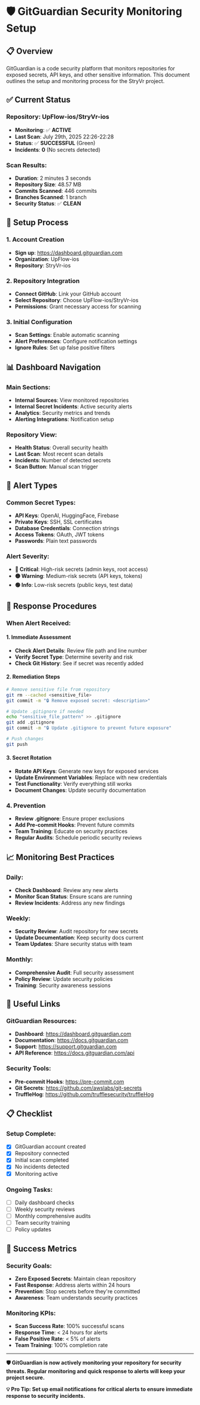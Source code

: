 # 🛡️ GitGuardian Security Monitoring Setup

## 📋 **Overview**

GitGuardian is a code security platform that monitors repositories for exposed secrets, API keys, and other sensitive information. This document outlines the setup and monitoring process for the StryVr project.

## ✅ **Current Status**

### **Repository**: UpFlow-ios/StryVr-ios
- **Monitoring**: ✅ **ACTIVE**
- **Last Scan**: July 29th, 2025 22:26-22:28
- **Status**: ✅ **SUCCESSFUL** (Green)
- **Incidents**: **0** (No secrets detected)

### **Scan Results:**
- **Duration**: 2 minutes 3 seconds
- **Repository Size**: 48.57 MB
- **Commits Scanned**: 446 commits
- **Branches Scanned**: 1 branch
- **Security Status**: ✅ **CLEAN**

## 🔧 **Setup Process**

### **1. Account Creation**
- **Sign up**: https://dashboard.gitguardian.com
- **Organization**: UpFlow-ios
- **Repository**: StryVr-ios

### **2. Repository Integration**
- **Connect GitHub**: Link your GitHub account
- **Select Repository**: Choose UpFlow-ios/StryVr-ios
- **Permissions**: Grant necessary access for scanning

### **3. Initial Configuration**
- **Scan Settings**: Enable automatic scanning
- **Alert Preferences**: Configure notification settings
- **Ignore Rules**: Set up false positive filters

## 📊 **Dashboard Navigation**

### **Main Sections:**
- **Internal Sources**: View monitored repositories
- **Internal Secret Incidents**: Active security alerts
- **Analytics**: Security metrics and trends
- **Alerting Integrations**: Notification setup

### **Repository View:**
- **Health Status**: Overall security health
- **Last Scan**: Most recent scan details
- **Incidents**: Number of detected secrets
- **Scan Button**: Manual scan trigger

## 🚨 **Alert Types**

### **Common Secret Types:**
- **API Keys**: OpenAI, HuggingFace, Firebase
- **Private Keys**: SSH, SSL certificates
- **Database Credentials**: Connection strings
- **Access Tokens**: OAuth, JWT tokens
- **Passwords**: Plain text passwords

### **Alert Severity:**
- **🔴 Critical**: High-risk secrets (admin keys, root access)
- **🟡 Warning**: Medium-risk secrets (API keys, tokens)
- **🟢 Info**: Low-risk secrets (public keys, test data)

## 🔧 **Response Procedures**

### **When Alert Received:**

#### **1. Immediate Assessment**
- **Check Alert Details**: Review file path and line number
- **Verify Secret Type**: Determine severity and risk
- **Check Git History**: See if secret was recently added

#### **2. Remediation Steps**
```bash
# Remove sensitive file from repository
git rm --cached <sensitive_file>
git commit -m "🔒 Remove exposed secret: <description>"

# Update .gitignore if needed
echo "sensitive_file_pattern" >> .gitignore
git add .gitignore
git commit -m "🔒 Update .gitignore to prevent future exposure"

# Push changes
git push
```

#### **3. Secret Rotation**
- **Rotate API Keys**: Generate new keys for exposed services
- **Update Environment Variables**: Replace with new credentials
- **Test Functionality**: Verify everything still works
- **Document Changes**: Update security documentation

### **4. Prevention**
- **Review .gitignore**: Ensure proper exclusions
- **Add Pre-commit Hooks**: Prevent future commits
- **Team Training**: Educate on security practices
- **Regular Audits**: Schedule periodic security reviews

## 📈 **Monitoring Best Practices**

### **Daily:**
- **Check Dashboard**: Review any new alerts
- **Monitor Scan Status**: Ensure scans are running
- **Review Incidents**: Address any new findings

### **Weekly:**
- **Security Review**: Audit repository for new secrets
- **Update Documentation**: Keep security docs current
- **Team Updates**: Share security status with team

### **Monthly:**
- **Comprehensive Audit**: Full security assessment
- **Policy Review**: Update security policies
- **Training**: Security awareness sessions

## 🔗 **Useful Links**

### **GitGuardian Resources:**
- **Dashboard**: https://dashboard.gitguardian.com
- **Documentation**: https://docs.gitguardian.com
- **Support**: https://support.gitguardian.com
- **API Reference**: https://docs.gitguardian.com/api

### **Security Tools:**
- **Pre-commit Hooks**: https://pre-commit.com
- **Git Secrets**: https://github.com/awslabs/git-secrets
- **TruffleHog**: https://github.com/trufflesecurity/truffleHog

## 📋 **Checklist**

### **Setup Complete:**
- [x] GitGuardian account created
- [x] Repository connected
- [x] Initial scan completed
- [x] No incidents detected
- [x] Monitoring active

### **Ongoing Tasks:**
- [ ] Daily dashboard checks
- [ ] Weekly security reviews
- [ ] Monthly comprehensive audits
- [ ] Team security training
- [ ] Policy updates

## 🎯 **Success Metrics**

### **Security Goals:**
- **Zero Exposed Secrets**: Maintain clean repository
- **Fast Response**: Address alerts within 24 hours
- **Prevention**: Stop secrets before they're committed
- **Awareness**: Team understands security practices

### **Monitoring KPIs:**
- **Scan Success Rate**: 100% successful scans
- **Response Time**: < 24 hours for alerts
- **False Positive Rate**: < 5% of alerts
- **Team Training**: 100% completion rate

---

**🛡️ GitGuardian is now actively monitoring your repository for security threats. Regular monitoring and quick response to alerts will keep your project secure.**

**💡 Pro Tip: Set up email notifications for critical alerts to ensure immediate response to security incidents.** 